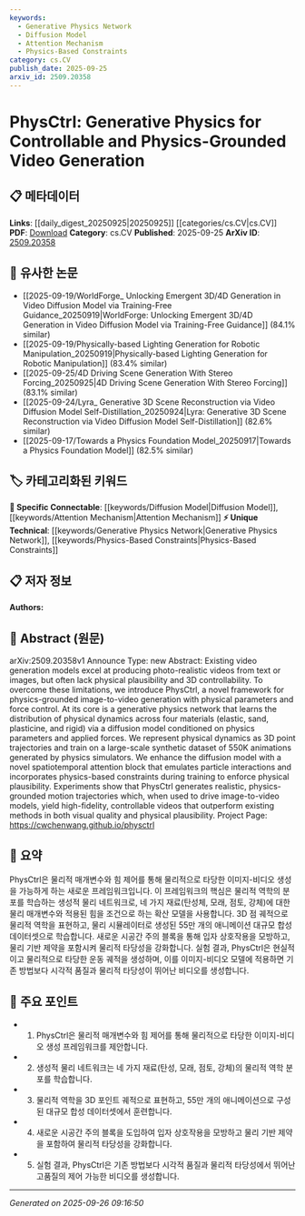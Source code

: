 ```yaml
---
keywords:
  - Generative Physics Network
  - Diffusion Model
  - Attention Mechanism
  - Physics-Based Constraints
category: cs.CV
publish_date: 2025-09-25
arxiv_id: 2509.20358
---
```


<!-- KEYWORD_LINKING_METADATA:
{
  "processed_timestamp": "2025-09-26T09:16:50.427112",
  "vocabulary_version": "1.0",
  "selected_keywords": [
    "Generative Physics Network",
    "Diffusion Model",
    "Attention Mechanism",
    "Physics-Based Constraints"
  ],
  "rejected_keywords": [],
  "similarity_scores": {
    "Generative Physics Network": 0.78,
    "Diffusion Model": 0.8,
    "Attention Mechanism": 0.82,
    "Physics-Based Constraints": 0.77
  },
  "extraction_method": "AI_prompt_based",
  "budget_applied": true,
  "candidates_json": {
    "candidates": [
      {
        "surface": "Generative Physics Network",
        "canonical": "Generative Physics Network",
        "aliases": [
          "Physics Network",
          "Generative Physics"
        ],
        "category": "unique_technical",
        "rationale": "Introduces a novel framework for physics-grounded video generation, enhancing connectivity with physics-based AI models.",
        "novelty_score": 0.75,
        "connectivity_score": 0.68,
        "specificity_score": 0.82,
        "link_intent_score": 0.78
      },
      {
        "surface": "Diffusion Model",
        "canonical": "Diffusion Model",
        "aliases": [
          "Diffusion Process"
        ],
        "category": "specific_connectable",
        "rationale": "Connects with existing diffusion-based generative models, facilitating discussions on model architecture.",
        "novelty_score": 0.55,
        "connectivity_score": 0.87,
        "specificity_score": 0.7,
        "link_intent_score": 0.8
      },
      {
        "surface": "Spatiotemporal Attention Block",
        "canonical": "Attention Mechanism",
        "aliases": [
          "Spatiotemporal Attention"
        ],
        "category": "specific_connectable",
        "rationale": "Enhances the understanding of attention mechanisms in video generation, linking to broader AI concepts.",
        "novelty_score": 0.6,
        "connectivity_score": 0.85,
        "specificity_score": 0.78,
        "link_intent_score": 0.82
      },
      {
        "surface": "Physics-Based Constraints",
        "canonical": "Physics-Based Constraints",
        "aliases": [
          "Physical Constraints"
        ],
        "category": "unique_technical",
        "rationale": "Highlights the integration of physics into AI models, fostering links with physics simulations.",
        "novelty_score": 0.68,
        "connectivity_score": 0.72,
        "specificity_score": 0.8,
        "link_intent_score": 0.77
      }
    ],
    "ban_list_suggestions": [
      "video generation",
      "photo-realistic",
      "visual quality"
    ]
  },
  "decisions": [
    {
      "candidate_surface": "Generative Physics Network",
      "resolved_canonical": "Generative Physics Network",
      "decision": "linked",
      "scores": {
        "novelty": 0.75,
        "connectivity": 0.68,
        "specificity": 0.82,
        "link_intent": 0.78
      }
    },
    {
      "candidate_surface": "Diffusion Model",
      "resolved_canonical": "Diffusion Model",
      "decision": "linked",
      "scores": {
        "novelty": 0.55,
        "connectivity": 0.87,
        "specificity": 0.7,
        "link_intent": 0.8
      }
    },
    {
      "candidate_surface": "Spatiotemporal Attention Block",
      "resolved_canonical": "Attention Mechanism",
      "decision": "linked",
      "scores": {
        "novelty": 0.6,
        "connectivity": 0.85,
        "specificity": 0.78,
        "link_intent": 0.82
      }
    },
    {
      "candidate_surface": "Physics-Based Constraints",
      "resolved_canonical": "Physics-Based Constraints",
      "decision": "linked",
      "scores": {
        "novelty": 0.68,
        "connectivity": 0.72,
        "specificity": 0.8,
        "link_intent": 0.77
      }
    }
  ]
}
-->

# PhysCtrl: Generative Physics for Controllable and Physics-Grounded Video Generation

## 📋 메타데이터

**Links**: [[daily_digest_20250925|20250925]] [[categories/cs.CV|cs.CV]]
**PDF**: [Download](https://arxiv.org/pdf/2509.20358.pdf)
**Category**: cs.CV
**Published**: 2025-09-25
**ArXiv ID**: [2509.20358](https://arxiv.org/abs/2509.20358)

## 🔗 유사한 논문
- [[2025-09-19/WorldForge_ Unlocking Emergent 3D/4D Generation in Video Diffusion Model via Training-Free Guidance_20250919|WorldForge: Unlocking Emergent 3D/4D Generation in Video Diffusion Model via Training-Free Guidance]] (84.1% similar)
- [[2025-09-19/Physically-based Lighting Generation for Robotic Manipulation_20250919|Physically-based Lighting Generation for Robotic Manipulation]] (83.4% similar)
- [[2025-09-25/4D Driving Scene Generation With Stereo Forcing_20250925|4D Driving Scene Generation With Stereo Forcing]] (83.1% similar)
- [[2025-09-24/Lyra_ Generative 3D Scene Reconstruction via Video Diffusion Model Self-Distillation_20250924|Lyra: Generative 3D Scene Reconstruction via Video Diffusion Model Self-Distillation]] (82.6% similar)
- [[2025-09-17/Towards a Physics Foundation Model_20250917|Towards a Physics Foundation Model]] (82.5% similar)

## 🏷️ 카테고리화된 키워드
**🔗 Specific Connectable**: [[keywords/Diffusion Model|Diffusion Model]], [[keywords/Attention Mechanism|Attention Mechanism]]
**⚡ Unique Technical**: [[keywords/Generative Physics Network|Generative Physics Network]], [[keywords/Physics-Based Constraints|Physics-Based Constraints]]

## 📋 저자 정보

**Authors:** 

## 📄 Abstract (원문)

arXiv:2509.20358v1 Announce Type: new 
Abstract: Existing video generation models excel at producing photo-realistic videos from text or images, but often lack physical plausibility and 3D controllability. To overcome these limitations, we introduce PhysCtrl, a novel framework for physics-grounded image-to-video generation with physical parameters and force control. At its core is a generative physics network that learns the distribution of physical dynamics across four materials (elastic, sand, plasticine, and rigid) via a diffusion model conditioned on physics parameters and applied forces. We represent physical dynamics as 3D point trajectories and train on a large-scale synthetic dataset of 550K animations generated by physics simulators. We enhance the diffusion model with a novel spatiotemporal attention block that emulates particle interactions and incorporates physics-based constraints during training to enforce physical plausibility. Experiments show that PhysCtrl generates realistic, physics-grounded motion trajectories which, when used to drive image-to-video models, yield high-fidelity, controllable videos that outperform existing methods in both visual quality and physical plausibility. Project Page: https://cwchenwang.github.io/physctrl

## 📝 요약

PhysCtrl은 물리적 매개변수와 힘 제어를 통해 물리적으로 타당한 이미지-비디오 생성을 가능하게 하는 새로운 프레임워크입니다. 이 프레임워크의 핵심은 물리적 역학의 분포를 학습하는 생성적 물리 네트워크로, 네 가지 재료(탄성체, 모래, 점토, 강체)에 대한 물리 매개변수와 적용된 힘을 조건으로 하는 확산 모델을 사용합니다. 3D 점 궤적으로 물리적 역학을 표현하고, 물리 시뮬레이터로 생성된 55만 개의 애니메이션 대규모 합성 데이터셋으로 학습합니다. 새로운 시공간 주의 블록을 통해 입자 상호작용을 모방하고, 물리 기반 제약을 포함시켜 물리적 타당성을 강화합니다. 실험 결과, PhysCtrl은 현실적이고 물리적으로 타당한 운동 궤적을 생성하며, 이를 이미지-비디오 모델에 적용하면 기존 방법보다 시각적 품질과 물리적 타당성이 뛰어난 비디오를 생성합니다.

## 🎯 주요 포인트

- 1. PhysCtrl은 물리적 매개변수와 힘 제어를 통해 물리적으로 타당한 이미지-비디오 생성 프레임워크를 제안합니다.
- 2. 생성적 물리 네트워크는 네 가지 재료(탄성, 모래, 점토, 강체)의 물리적 역학 분포를 학습합니다.
- 3. 물리적 역학을 3D 포인트 궤적으로 표현하고, 55만 개의 애니메이션으로 구성된 대규모 합성 데이터셋에서 훈련합니다.
- 4. 새로운 시공간 주의 블록을 도입하여 입자 상호작용을 모방하고 물리 기반 제약을 포함하여 물리적 타당성을 강화합니다.
- 5. 실험 결과, PhysCtrl은 기존 방법보다 시각적 품질과 물리적 타당성에서 뛰어난 고품질의 제어 가능한 비디오를 생성합니다.


---

*Generated on 2025-09-26 09:16:50*